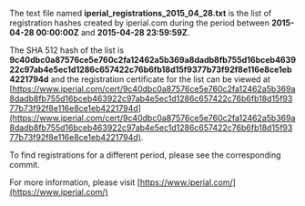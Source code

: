 The text file named **iperial_registrations_2015_04_28.txt** is the list of registration hashes created by iperial.com during the period between **2015-04-28 00:00:00Z** and **2015-04-28 23:59:59Z**.

The SHA 512 hash of the list is **9c40dbc0a87576ce5e760c2fa12462a5b369a8dadb8fb755d16bceb463922c97ab4e5ec1d1286c657422c76b6fb18d15f9377b73f92f8e116e8ce1eb4221794d** and the registration certificate for the list can be viewed at [https://www.iperial.com/cert/9c40dbc0a87576ce5e760c2fa12462a5b369a8dadb8fb755d16bceb463922c97ab4e5ec1d1286c657422c76b6fb18d15f9377b73f92f8e116e8ce1eb4221794d](https://www.iperial.com/cert/9c40dbc0a87576ce5e760c2fa12462a5b369a8dadb8fb755d16bceb463922c97ab4e5ec1d1286c657422c76b6fb18d15f9377b73f92f8e116e8ce1eb4221794d).

To find registrations for a different period, please see the corresponding commit.

For more information, please visit [https://www.iperial.com/](https://www.iperial.com/)
